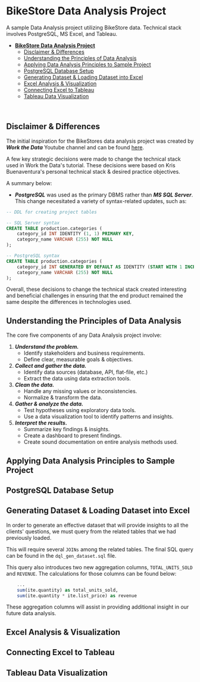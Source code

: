 # **BikeStore Data Analysis Project**
A sample Data Analysis project utilizing BikeStore data. Technical stack involves PostgreSQL, MS Excel, and Tableau.

- [**BikeStore Data Analysis Project**](#bikestore-data-analysis-project)
  - [Disclaimer \& Differences](#disclaimer--differences)
  - [Understanding the Principles of Data Analysis](#understanding-the-principles-of-data-analysis)
  - [Applying Data Analysis Principles to Sample Project](#applying-data-analysis-principles-to-sample-project)
  - [PostgreSQL Database Setup](#postgresql-database-setup)
  - [Generating Dataset \& Loading Dataset into Excel](#generating-dataset--loading-dataset-into-excel)
  - [Excel Analysis \& Visualization](#excel-analysis--visualization)
  - [Connecting Excel to Tableau](#connecting-excel-to-tableau)
  - [Tableau Data Visualization](#tableau-data-visualization)

<br>

## Disclaimer & Differences

The initial inspiration for the BikeStores data analysis project was created by _**Work the Data**_ Youtube channel and can be found [here](https://www.youtube.com/watch?v=1pHYKdyRvrw).

A few key strategic decisions were made to change the technical stack used in Work the Data's tutorial. These decisions were based on Kris Buenaventura's personal technical stack & desired practice objectives.

A summary below:

- _**PostgreSQL**_ was used as the primary DBMS rather than _**MS SQL Server**_. This change necesitated a variety of syntax-related updates, such as:

```SQL
-- DDL for creating project tables

-- SQL Server syntax
CREATE TABLE production.categories (
	category_id INT IDENTITY (1, 1) PRIMARY KEY,
	category_name VARCHAR (255) NOT NULL
);

-- PostgreSQL syntax
CREATE TABLE production.categories (
	category_id INT GENERATED BY DEFAULT AS IDENTITY (START WITH 1 INCREMENT BY 1) PRIMARY KEY,
	category_name VARCHAR (255) NOT NULL
);
```

Overall, these decisions to change the technical stack created interesting and beneficial challenges in ensuring that the end product remained the same despite the differences in technologies used.

## Understanding the Principles of Data Analysis

The core five components of any Data Analysis project involve:

1. _**Understand the problem.**_
   - Identify stakeholders and business requirements.
   - Define clear, measurable goals & objectives.
2. _**Collect and gather the data.**_
   - Identify data sources (database, API, flat-file, etc.)
   - Extract the data using data extraction tools.
3. _**Clean the data.**_
   - Handle any missing values or inconsistencies.
   - Normalize & transform the data.
4. _**Gather & analyze the data.**_
   - Test hypotheses using exploratory data tools.
   - Use a data visualization tool to identify patterns and insights.
5. _**Interpret the results.**_
   - Summarize key findings & insights.
   - Create a dashboard to present findings.
   - Create sound documentation on entire analysis methods used.

## Applying Data Analysis Principles to Sample Project

## PostgreSQL Database Setup

## Generating Dataset & Loading Dataset into Excel

In order to generate an effective dataset that will provide insights to all the clients' questions, we must query from the related tables that we had previously loaded.

This will require several `JOINs` among the related tables. The final SQL query can be found in the `dql_gen_dataset.sql` file.



This query also introduces two new aggregation columns, `TOTAL_UNITS_SOLD` and `REVENUE`. The calculations for those columns can be found below:

```SQL
    ...
	sum(ite.quantity) as total_units_sold,
	sum(ite.quantity * ite.list_price) as revenue
```

These aggregation columns will assist in providing additional insight in our future data analysis.

## Excel Analysis & Visualization

## Connecting Excel to Tableau

## Tableau Data Visualization
